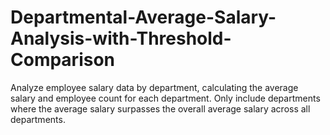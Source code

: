 # Departmental-Average-Salary-Analysis-with-Threshold-Comparison
Analyze employee salary data by department, calculating the average salary and employee count for each department. Only include departments where the average salary surpasses the overall average salary across all departments.
